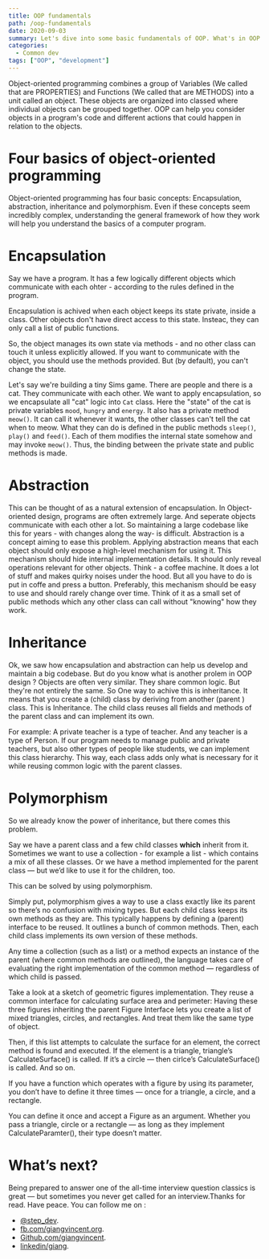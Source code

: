 ```yaml
---
title: OOP fundamentals
path: /oop-fundamentals
date: 2020-09-03
summary: Let's dive into some basic fundamentals of OOP. What's in OOP ? What OOP exactly do ? Understand those things maybe help you to develop some ideas about OOP more than the definition.
categories:
  - Common dev
tags: ["OOP", "development"]
---
```


Object-oriented programming combines a group of Variables (We called that are PROPERTIES) and Functions (We called that are METHODS) into a unit called an object. These objects are organized into classed where individual objects can be grouped together. OOP can help you consider objects in a program's code and different actions that could happen in relation to the objects.

# Four basics of object-oriented programming

Object-oriented programming has four basic concepts: Encapsulation, abstraction, inheritance and polymorphism. Even if these concepts seem incredibly complex, understanding the general framework of how they work will help you understand the basics of a computer program.

# Encapsulation

Say we have a program. It has a few logically different objects which communicate with each ohter - according to the rules defined in the program.

Encapsulation is achived when each object keeps its state private, inside a class. Other objects don't have direct access to this state. Insteac, they can only call a list of public functions.

So, the object manages its own state via methods - and no other class can touch it unless explicitly allowed. If you want to communicate with the object, you should use the methods provided. But (by default), you can't change the state.

Let's say we're building a tiny Sims game. There are people and there is a cat. They communicate with each other. We want to apply encapsulation, so we encapsulate all "cat" logic into `Cat` class.
Here the "state" of the cat is private variables `mood`, `hungry` and `energy`. It also has a private method `meow()`. It can call it whenever it wants, the other classes can't tell the cat when to meow.
What they can do is defined in the public methods `sleep()`, `play()` and `feed()`. Each of them modifies the internal state somehow and may invoke `meow()`. Thus, the binding between the private state and public methods is made.

# Abstraction

This can be thought of as a natural extension of encapsulation.
In Object-oriented design, programs are often extremely large. And seperate objects communicate with each other a lot. So maintaining a large codebase like this for years - with changes along the way- is difficult.
Abstraction is a concept aiming to ease this problem.
Applying abstraction means that each object should only expose a high-level mechanism for using it.
This mechanism should hide internal implementation details. It should only reveal operations relevant for other objects.
Think - a coffee machine. It does a lot of stuff and makes quirky noises under the hood. But all you have to do is put in coffe and press a button.
Preferably, this mechanism should be easy to use and should rarely change over time. Think of it as a small set of public methods which any other class can call without "knowing" how they work.

# Inheritance

Ok, we saw how encapsulation and abstraction can help us develop and maintain a big codebase.
But do you know what is another prolem in OOP design ?
Objects are often very similar. They share common logic. But they're not entirely the same.
So One way to achive this is inheritance.
It means that you create a (child) class by deriving from another (parent ) class. This is Inheritance.
The child class reuses all fields and methods of the parent class and can implement its own.

For example:
A private teacher is a type of teacher. And any teacher is a type of Person.
If our program needs to manage public and private teachers, but also other types of people like students, we can implement this class hierarchy.
This way, each class adds only what is necessary for it while reusing common logic with the parent classes.

# Polymorphism

So we already know the power of inheritance, but there comes this problem.

Say we have a parent class and a few child classes **which** inherit from it. Sometimes we want to use a collection - for example a list - which contains a mix of all these classes. Or we have a method implemented for the parent class — but we’d like to use it for the children, too.

This can be solved by using polymorphism.

Simply put, polymorphism gives a way to use a class exactly like its parent so there’s no confusion with mixing types. But each child class keeps its own methods as they are.
This typically happens by defining a (parent) interface to be reused. It outlines a bunch of common methods. Then, each child class implements its own version of these methods.

Any time a collection (such as a list) or a method expects an instance of the parent (where common methods are outlined), the language takes care of evaluating the right implementation of the common method — regardless of which child is passed.

Take a look at a sketch of geometric figures implementation. They reuse a common interface for calculating surface area and perimeter:
Having these three figures inheriting the parent Figure Interface lets you create a list of mixed triangles, circles, and rectangles. And treat them like the same type of object.

Then, if this list attempts to calculate the surface for an element, the correct method is found and executed. If the element is a triangle, triangle’s CalculateSurface() is called. If it’s a circle — then cirlce’s CalculateSurface() is called. And so on.

If you have a function which operates with a figure by using its parameter, you don’t have to define it three times — once for a triangle, a circle, and a rectangle.

You can define it once and accept a Figure as an argument. Whether you pass a triangle, circle or a rectangle — as long as they implement CalculateParamter(), their type doesn’t matter.

# What’s next?

Being prepared to answer one of the all-time interview question classics is great — but sometimes you never get called for an interview.Thanks for read. Have peace.
You can follow me on :

- [@step_dev](https://twitter.com/step_dev).
- [fb.com/giangvincent.org](https://www.facebook.com/giangvincent.org/).
- [Github.com/giangvincent](https://github.com/giangvincent).
- [linkedin/giang](https://www.linkedin.com/in/giang-do-linh-88b034131/).
